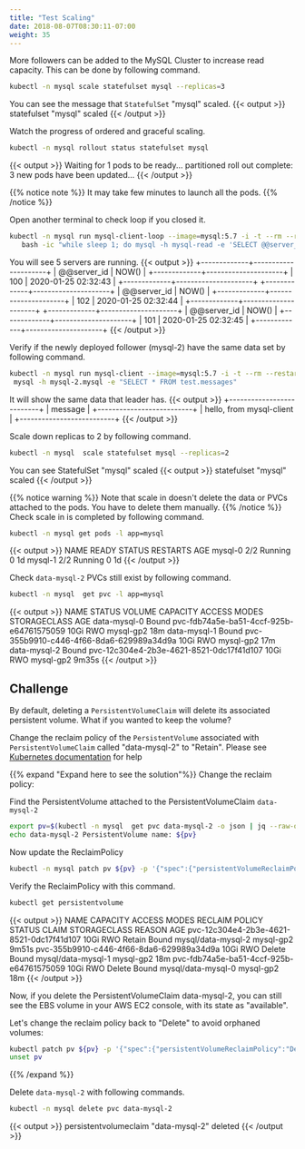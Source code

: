```yaml
---
title: "Test Scaling"
date: 2018-08-07T08:30:11-07:00
weight: 35
---
```

More followers can be added to the MySQL Cluster to increase read capacity. This can be done by following command.

```sh
kubectl -n mysql scale statefulset mysql --replicas=3
```

You can see the message that `StatefulSet` "mysql" scaled.
{{< output >}}
statefulset "mysql" scaled
{{< /output >}}

Watch the progress of ordered and graceful scaling.

```sh
kubectl -n mysql rollout status statefulset mysql
```

{{< output >}}
Waiting for 1 pods to be ready...
partitioned roll out complete: 3 new pods have been updated...
{{< /output >}}

{{% notice note %}}
It may take few minutes to launch all the pods.
{{% /notice %}}

Open another terminal to check loop if you closed it.

```sh
kubectl -n mysql run mysql-client-loop --image=mysql:5.7 -i -t --rm --restart=Never --\
   bash -ic "while sleep 1; do mysql -h mysql-read -e 'SELECT @@server_id,NOW()'; done"
```

You will see 5 servers are running.
{{< output >}}
+-------------+---------------------+
| @@server_id | NOW()               |
+-------------+---------------------+
|         100 | 2020-01-25 02:32:43 |
+-------------+---------------------+
+-------------+---------------------+
| @@server_id | NOW()               |
+-------------+---------------------+
|         102 | 2020-01-25 02:32:44 |
+-------------+---------------------+
+-------------+---------------------+
| @@server_id | NOW()               |
+-------------+---------------------+
|         101 | 2020-01-25 02:32:45 |
+-------------+---------------------+
{{< /output >}}

Verify if the newly deployed follower (mysql-2) have the same data set by following command.

```sh
kubectl -n mysql run mysql-client --image=mysql:5.7 -i -t --rm --restart=Never --\
 mysql -h mysql-2.mysql -e "SELECT * FROM test.messages"
```

It will show the same data that leader has.
{{< output >}}
+--------------------------+
| message                  |
+--------------------------+
| hello, from mysql-client |
+--------------------------+
{{< /output >}}

Scale down replicas to 2 by following command.

```sh
kubectl -n mysql  scale statefulset mysql --replicas=2
```

You can see StatefulSet "mysql" scaled
{{< output >}}
statefulset "mysql" scaled
{{< /output >}}

{{% notice warning %}}
Note that scale in doesn't delete the data or PVCs attached to the pods. You have to delete them manually.
{{% /notice %}}
Check scale in is completed by following command.

```sh
kubectl -n mysql get pods -l app=mysql
```

{{< output >}}
NAME      READY     STATUS    RESTARTS   AGE
mysql-0   2/2       Running   0          1d
mysql-1   2/2       Running   0          1d
{{< /output >}}

Check `data-mysql-2`  PVCs still exist by following command.

```sh
kubectl -n mysql  get pvc -l app=mysql
```

{{< output >}}
NAME           STATUS   VOLUME                                     CAPACITY   ACCESS MODES   STORAGECLASS   AGE
data-mysql-0   Bound    pvc-fdb74a5e-ba51-4ccf-925b-e64761575059   10Gi       RWO            mysql-gp2      18m
data-mysql-1   Bound    pvc-355b9910-c446-4f66-8da6-629989a34d9a   10Gi       RWO            mysql-gp2      17m
data-mysql-2   Bound    pvc-12c304e4-2b3e-4621-8521-0dc17f41d107   10Gi       RWO            mysql-gp2      9m35s
{{< /output >}}

## Challenge

By default, deleting a `PersistentVolumeClaim` will delete its associated persistent volume. What if you wanted to keep the volume?

Change the reclaim policy of the `PersistentVolume` associated with `PersistentVolumeClaim` called "data-mysql-2" to "Retain". Please see [Kubernetes documentation](https://kubernetes.io/docs/tasks/administer-cluster/change-pv-reclaim-policy/) for help

{{% expand "Expand here to see the solution"%}}
Change the reclaim policy:

Find the PersistentVolume attached to the PersistentVolumeClaim `data-mysql-2`

```sh
export pv=$(kubectl -n mysql  get pvc data-mysql-2 -o json | jq --raw-output '.spec.volumeName')
echo data-mysql-2 PersistentVolume name: ${pv}
```

Now update the ReclaimPolicy

```sh
kubectl -n mysql patch pv ${pv} -p '{"spec":{"persistentVolumeReclaimPolicy":"Retain"}}'
```

Verify the ReclaimPolicy with this command.

```sh
kubectl get persistentvolume
```

{{< output >}}
NAME                                       CAPACITY   ACCESS MODES   RECLAIM POLICY   STATUS   CLAIM                STORAGECLASS   REASON   AGE
pvc-12c304e4-2b3e-4621-8521-0dc17f41d107   10Gi       RWO            Retain           Bound    mysql/data-mysql-2   mysql-gp2               9m51s
pvc-355b9910-c446-4f66-8da6-629989a34d9a   10Gi       RWO            Delete           Bound    mysql/data-mysql-1   mysql-gp2               18m
pvc-fdb74a5e-ba51-4ccf-925b-e64761575059   10Gi       RWO            Delete           Bound    mysql/data-mysql-0   mysql-gp2               18m
{{< /output >}}

Now, if you delete the PersistentVolumeClaim data-mysql-2, you can still see the EBS volume in your AWS EC2 console, with its state as "available".

Let's change the reclaim policy back to "Delete" to avoid orphaned volumes:

```sh
kubectl patch pv ${pv} -p '{"spec":{"persistentVolumeReclaimPolicy":"Delete"}}'
unset pv
```

{{% /expand %}}

Delete `data-mysql-2` with following commands.

```sh
kubectl -n mysql delete pvc data-mysql-2
```

{{< output >}}
persistentvolumeclaim "data-mysql-2" deleted
{{< /output >}}
